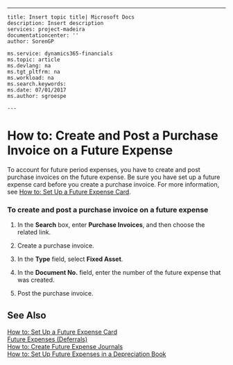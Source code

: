 ---
    title: Insert topic title| Microsoft Docs
    description: Insert description
    services: project-madeira
    documentationcenter: ''
    author: SorenGP

    ms.service: dynamics365-financials
    ms.topic: article
    ms.devlang: na
    ms.tgt_pltfrm: na
    ms.workload: na
    ms.search.keywords:
    ms.date: 07/01/2017
    ms.author: sgroespe

    ---
# How to: Create and Post a Purchase Invoice on a Future Expense
To account for future period expenses, you have to create and post purchase invoices on the future expense. Be sure you have set up a future expense card before you create a purchase invoice. For more information, see [How to: Set Up a Future Expense Card](../FullExperience/how-to-set-up-a-future-expense-card.md).  
  
### To create and post a purchase invoice on a future expense  
  
1.  In the **Search** box, enter **Purchase Invoices**, and then choose the related link.  
  
2.  Create a purchase invoice.  
  
3.  In the **Type** field, select **Fixed Asset**.  
  
4.  In the **Document No.** field, enter the number of the future expense that was created.  
  
5.  Post the purchase invoice.  
  
## See Also  
 [How to: Set Up a Future Expense Card](../FullExperience/how-to-set-up-a-future-expense-card.md)   
 [Future Expenses \(Deferrals\)](../FullExperience/future-expenses-deferrals-.md)   
 [How to: Create Future Expense Journals](../FullExperience/how-to-create-future-expense-journals.md)   
 [How to: Set Up Future Expenses in a Depreciation Book](../FullExperience/how-to-set-up-future-expenses-in-a-depreciation-book.md)